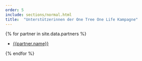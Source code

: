 ```yaml
---
order: 5
include: sections/normal.html
title:  "Unterstützerinnen der One Tree One Life Kampagne"
---
```

{% for partner in site.data.partners %}
- [{{partner.name}}]({{partner.link}})

{% endfor %}
